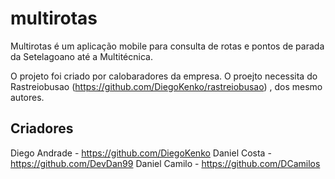 # multirotas

Multirotas é um aplicação mobile para consulta de rotas e pontos de parada da Setelagoano até a Multitécnica.

O projeto foi criado por calobaradores da empresa.
O proejto necessita do Rastreiobusao (https://github.com/DiegoKenko/rastreiobusao) , dos mesmo autores.


## Criadores 
Diego Andrade - https://github.com/DiegoKenko
Daniel Costa - https://github.com/DevDan99
Daniel Camilo - https://github.com/DCamilos
